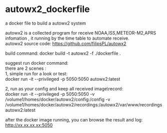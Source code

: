 # autowx2_dockerfile
a docker file to build a autowx2 system   

autowx2 is a collected program for receive NOAA,ISS,METEOR-M2,APRS infomation , it running by the time table to automate receive.   
autowx2 source code: https://github.com/filipsPL/autowx2   

build command:
  docker build -t autowx2 -f ./dockerfile .  

suggest run docker command:   
there are 2 scenes :   
1, simple run for a look or test:   
  docker run -it --privileged -p 5050:5050 autowx2:latest      
  
2, run as your config and keep all received image\record:   
  docker run -it --privileged -p 5050:5050 -v /volume1/homes/docker/autowx2/config:/config -v /volume1/homes/docker/autowx2/recordings:/autowx2/var/www/recordings autowx2:latest    
  
after the docker image running, you can browse the result and log:    
   http://xx.xx.xx.xx:5050    
